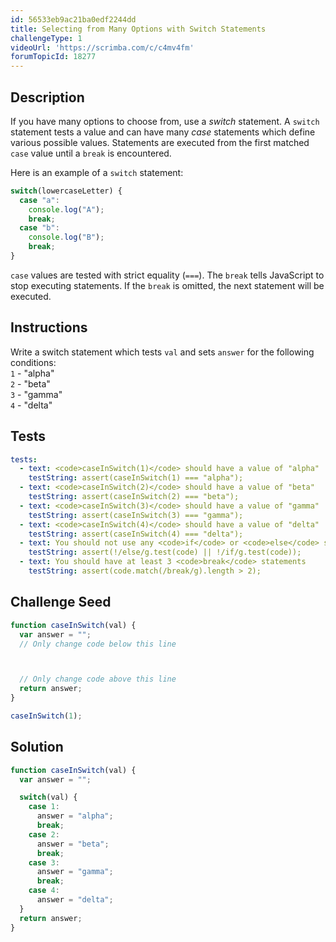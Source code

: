 ```yaml
---
id: 56533eb9ac21ba0edf2244dd
title: Selecting from Many Options with Switch Statements
challengeType: 1
videoUrl: 'https://scrimba.com/c/c4mv4fm'
forumTopicId: 18277
---
```


## Description

<section id='description'>

If you have many options to choose from, use a <dfn>switch</dfn> statement. A `switch` statement tests a value and can have many <dfn>case</dfn> statements which define various possible values. Statements are executed from the first matched `case` value until a `break` is encountered.

Here is an example of a `switch` statement:

```js
switch(lowercaseLetter) {
  case "a":
    console.log("A");
    break;
  case "b":
    console.log("B");
    break;
}
```

`case` values are tested with strict equality (`===`). The `break` tells JavaScript to stop executing statements. If the `break` is omitted, the next statement will be executed.

</section>

## Instructions

<section id='instructions'>

Write a switch statement which tests `val` and sets `answer` for the following conditions:  
`1` - "alpha"  
`2` - "beta"  
`3` - "gamma"  
`4` - "delta"

</section>

## Tests

<section id='tests'>

```yml
tests:
  - text: <code>caseInSwitch(1)</code> should have a value of "alpha"
    testString: assert(caseInSwitch(1) === "alpha");
  - text: <code>caseInSwitch(2)</code> should have a value of "beta"
    testString: assert(caseInSwitch(2) === "beta");
  - text: <code>caseInSwitch(3)</code> should have a value of "gamma"
    testString: assert(caseInSwitch(3) === "gamma");
  - text: <code>caseInSwitch(4)</code> should have a value of "delta"
    testString: assert(caseInSwitch(4) === "delta");
  - text: You should not use any <code>if</code> or <code>else</code> statements
    testString: assert(!/else/g.test(code) || !/if/g.test(code));
  - text: You should have at least 3 <code>break</code> statements
    testString: assert(code.match(/break/g).length > 2);

```

</section>

## Challenge Seed

<section id='challengeSeed'>

<div id='js-seed'>

```js
function caseInSwitch(val) {
  var answer = "";
  // Only change code below this line



  // Only change code above this line
  return answer;
}

caseInSwitch(1);

```

</div>

</section>

## Solution

<section id='solution'>

```js
function caseInSwitch(val) {
  var answer = "";

  switch(val) {
    case 1:
      answer = "alpha";
      break;
    case 2:
      answer = "beta";
      break;
    case 3:
      answer = "gamma";
      break;
    case 4:
      answer = "delta";
  }
  return answer;
}
```

</section>
